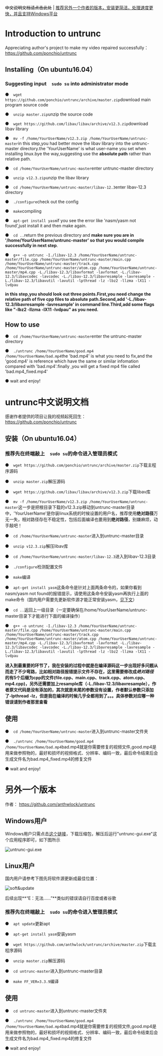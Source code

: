 ~~中文说明文档请点击此处~~ | [推荐另外一个作者的版本，安装更简洁，处理速度更快，并且支持Windows平台](#2)

# Introduction to untrunc

Appreciating author's project to make my video repaired successfully：
https://github.com/ponchio/untrunc
## Installing（On ubuntu16.04）
### Suggesting input`  sudo su` into administrator mode
●`  wget https://github.com/ponchio/untrunc/archive/master.zip`download main program source code

●`  unzip master.zip`unzip the source code

●`  wget https://github.com/libav/libav/archive/v12.3.zip`download libav library

●`  mv -f /home/YourUserName/v12.3.zip /home/YourUserName/untrunc-master`in this step,you had better move the libav library into the untrunc-master directory.the 'YourUserName' is what user-name you set when installing linux.bye the way,suggesting use the **absolute path** rather than relative path.

●`  cd /home/YourUserName/untrunc-master`enter untrunc-master directory

●`  unzip v12.3.zip`unzip the libav library

●`  cd /home/YourUserName/untrunc-master/libav-12.3`enter libav-12.3 directory

●`  ./configure`check out the config

●`  make`compiling

●`  apt-get install yasm`if you see the error like 'nasm/yasm not found',just install it and then make again. 

●`  cd ..`return the previous directory and **make sure you are in '/home/YourUserName/untrunc-master' so that you would compile successfully in next step**.

●`  g++ -o untrunc -I./libav-12.3 /home/YourUserName/untrunc-master/file.cpp /home/YourUserName/untrunc-master/main.cpp /home/YourUserName/untrunc-master/track.cpp /home/YourUserName/untrunc-master/atom.cpp /home/YourUserName/untrunc-master/mp4.cpp -L./libav-12.3/libavformat -lavformat -L./libav-12.3/libavcodec -lavcodec -L./libav-12.3/libavresample -lavresample -L./libav-12.3/libavutil -lavutil -lpthread -lz -lbz2 -llzma -lX11 -lvdpau`

**in this step,you should look out three points.First,you need change the relative path of five cpp files to absolute path.Second,add '-L./libav-12.3/libavresample -lavresample' in command line.Third,add some flags like "-lbz2 -llzma -lX11 -lvdpau" as you need.**

## How to use
●`  cd /home/YourUserName/untrunc-master`enter the untrunc-master directory

●`  ./untrunc /home/YourUserName/good.mp4 /home/YourUserName/bad.mp4`the 'bad.mp4' is what you need to fix,and the 'good.mp4' is reference which have the same or similar infomation compared with 'bad.mp4'.finally ,you will get a fixed mp4 file called 'bad.mp4_fixed.mp4' 

●  wait and enjoy!

<h1 id="1">untrunc中文说明文档</h1>

感谢作者提供的项目让我的视频起死回生：
https://github.com/ponchio/untrunc
## 安装（On ubuntu16.04）
### 推荐先在终端敲上`  sudo su`的命令进入管理员模式
●`  wget https://github.com/ponchio/untrunc/archive/master.zip`下载主程序源码

●`  unzip master.zip`解压源码

●`  wget https://github.com/libav/libav/archive/v12.3.zip`下载libav库

●`  mv -f /home/YourUserName/v12.3.zip /home/YourUserName/untrunc-master`这一步是把根目录下载的v12.3.zip移动到untrunc-master目录中，'YourUserName'是你装linux系统的时候设置的用户名，推荐使用**绝对路径**万无一失，相对路径存在不稳定性，包括后面编译也要用到**绝对路径**，别嫌麻烦，动手敲吧！

●`  cd /home/YourUserName/untrunc-master`进入到untrunc-master目录

●`  unzip v12.3.zip`解压libav库

●`  cd /home/YourUserName/untrunc-master/libav-12.3`进入到libav-12.3目录

●`  ./configure`检测配置文件

●`  make`编译

●`  apt-get install yasm`这条命令是针对上面两条命令的，如果你看到nasm/yasm not found的报错提示，请使用这条命令安装yasm再执行上面的make命令（国内用户需要先更新软件源才能正常安装yasm，[见下文](#3)）

●`  cd ..`返回上一级目录（一定要确保在/home/YourUserName/untrunc-master目录下才能进行下面的编译操作）

●`  g++ -o untrunc -I./libav-12.3 /home/YourUserName/untrunc-master/file.cpp /home/YourUserName/untrunc-master/main.cpp /home/YourUserName/untrunc-master/track.cpp /home/YourUserName/untrunc-master/atom.cpp /home/YourUserName/untrunc-master/mp4.cpp -L./libav-12.3/libavformat -lavformat -L./libav-12.3/libavcodec -lavcodec -L./libav-12.3/libavresample -lavresample -L./libav-12.3/libavutil -lavutil -lpthread -lz -lbz2 -llzma -lX11 -lvdpau`

**进入到最重要的环节了，我在安装的过程中就是在编译源码这一步出现好多问题从而走了不少弯路，比如相对路径报错提示文件不存在，这里需要修改成*绝对路径* 的有5个后缀为cpp的文件(file.cpp、main.cpp、track.cpp、atom.cpp、mp4.cpp)，另外还需要加上resample库（-L./libav-12.3/libavresample），作者原文代码是没有添加的，其次就是末尾的参数没有设置，作者默认参数只添加了-lpthread -lz，但是我在编译的时候几乎全都用到了。。。具体参数对应哪一种错误请到作者那里查看**

## 使用
●`  cd /home/YourUserName/untrunc-master`进入到untrunc-master文件夹

●`  ./untrunc /home/YourUserName/good.mp4 /home/YourUserName/bad.mp4`bad.mp4就是你需要修复的视频文件,good.mp4是用来做参照物的，最好和损坏的视频格式、分辨率、编码一致，最后命令结束后会生成文件名为bad.mp4_fixed.mp4的修复文件

●  wait and enjoy!

<h1 id="2">另外一个版本</h1>

作者：
https://github.com/anthwlock/untrunc
## Windows用户

Windows用户只需点击[这个链接](https://github.com/anthwlock/untrunc/releases)，下载压缩包，解压后运行"untrunc-gui.exe"这个应用程序即可，如下图所示

![untrunc-gui.exe](https://github.com/Ch1hsah/untrunc/blob/master/3DC501FC3654%7D.png)

<h2 id="3">  Linux用户</h2>

国内用户请参考下图先将软件源更新成最佳位置：

![soft&update](https://github.com/Ch1hsah/untrunc/blob/master/C4LOSPGNWT45.png)

后续出现**“E：无法......”**类似的错误请自行百度或者谷歌
### 推荐先在终端敲上`  sudo su`的命令进入管理员模式
●`  apt update`更新apt

●`  apt-get install yasm`安装yasm

●`  wget https://github.com/anthwlock/untrunc/archive/master.zip`下载主程序源码

●`  unzip master.zip`解压源码

●`  cd untrunc-master`进入到untrunc-master目录

●`  make FF_VER=3.3.9`编译

## 使用
●`  cd untrunc-master`进入到untrunc-master文件夹

●`  ./untrunc /home/YourUserName/good.mp4 /home/YourUserName/bad.mp4`bad.mp4就是你需要修复的视频文件,good.mp4是用来做参照物的，最好和损坏的视频格式、分辨率、编码一致，最后命令结束后会生成文件名为bad.mp4_fixed.mp4的修复文件

●  wait and enjoy!
